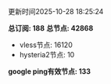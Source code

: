 更新时间2025-10-28 18:25:24

**总订阅: 188**
**总节点: 42868**
- vless节点: 16120
- hysteria2节点: 10

**google ping有效节点: 133**
